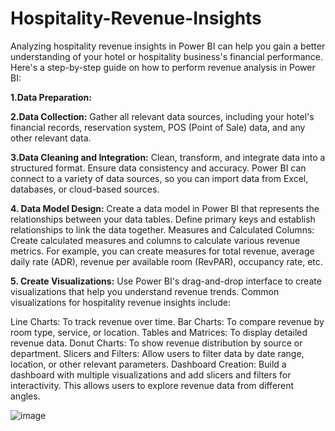 # Hospitality-Revenue-Insights

Analyzing hospitality revenue insights in Power BI can help you gain a better understanding of your hotel or hospitality business's financial performance. Here's a step-by-step guide on how to perform revenue analysis in Power BI:

**1.Data Preparation:**

**2.Data Collection:** Gather all relevant data sources, including your hotel's financial records, reservation system, POS (Point of Sale) data, and any other relevant data.

**3.Data Cleaning and Integration:** Clean, transform, and integrate data into a structured format. Ensure data consistency and accuracy. Power BI can connect to a variety of data sources, so you can import data from Excel, databases, or cloud-based sources.

**4. Data Model Design:** Create a data model in Power BI that represents the relationships between your data tables. Define primary keys and establish relationships to link the data together.
Measures and Calculated Columns: Create calculated measures and columns to calculate various revenue metrics. For example, you can create measures for total revenue, average daily rate (ADR), revenue per available room (RevPAR), occupancy rate, etc.

**5. Create Visualizations:** Use Power BI's drag-and-drop interface to create visualizations that help you understand revenue trends. Common visualizations for hospitality revenue insights include:

Line Charts: To track revenue over time.
Bar Charts: To compare revenue by room type, service, or location.
Tables and Matrices: To display detailed revenue data.
Donut Charts: To show revenue distribution by source or department.
Slicers and Filters: Allow users to filter data by date range, location, or other relevant parameters.
Dashboard Creation: Build a dashboard with multiple visualizations and add slicers and filters for interactivity. This allows users to explore revenue data from different angles.


![image](https://github.com/vishal8248862721/Hospitality-Revenue-Insights/assets/131672732/8ae67b24-a56a-4b6b-869e-710377d93692)

